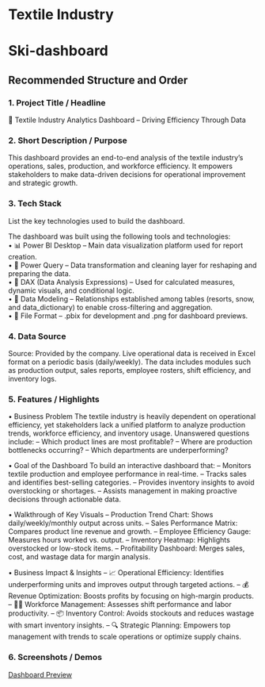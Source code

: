 # Textile Industry
# Ski-dashboard
## Recommended Structure and Order
### 1.	Project Title / Headline
🧵 Textile Industry Analytics Dashboard – Driving Efficiency Through Data

### 2.	Short Description / Purpose
This dashboard provides an end-to-end analysis of the textile industry’s operations, sales, production, and workforce efficiency.
It empowers stakeholders to make data-driven decisions for operational improvement and strategic growth.

### 3.	Tech Stack
List the key technologies used to build the dashboard.

The dashboard was built using the following tools and technologies:<br>
•	📊 Power BI Desktop – Main data visualization platform used for report creation.<br>
•	📂 Power Query – Data transformation and cleaning layer for reshaping and preparing the data.<br>
•	🧠 DAX (Data Analysis Expressions) – Used for calculated measures, dynamic visuals, and conditional logic.<br>
•	📝 Data Modeling – Relationships established among tables (resorts, snow, and data_dictionary) to enable cross-filtering and aggregation.<br>
•	📁 File Format – .pbix for development and .png for dashboard previews.

### 4.	Data Source
Source: Provided by the company. Live operational data is received in Excel format on a periodic basis (daily/weekly).
The data includes modules such as production output, sales reports, employee rosters, shift efficiency, and inventory logs.

### 5.	Features / Highlights
• Business Problem
The textile industry is heavily dependent on operational efficiency, yet stakeholders lack a unified platform to analyze production trends, workforce efficiency, and inventory usage.
Unanswered questions include:
– Which product lines are most profitable?
– Where are production bottlenecks occurring?
– Which departments are underperforming?

• Goal of the Dashboard
To build an interactive dashboard that:
– Monitors textile production and employee performance in real-time.
– Tracks sales and identifies best-selling categories.
– Provides inventory insights to avoid overstocking or shortages.
– Assists management in making proactive decisions through actionable data.

• Walkthrough of Key Visuals
– Production Trend Chart: Shows daily/weekly/monthly output across units.
– Sales Performance Matrix: Compares product line revenue and growth.
– Employee Efficiency Gauge: Measures hours worked vs. output.
– Inventory Heatmap: Highlights overstocked or low-stock items.
– Profitability Dashboard: Merges sales, cost, and wastage data for margin analysis.

• Business Impact & Insights
– 📈 Operational Efficiency: Identifies underperforming units and improves output through targeted actions.
– 💰 Revenue Optimization: Boosts profits by focusing on high-margin products.
– 🧍‍♂️ Workforce Management: Assesses shift performance and labor productivity.
– 📦 Inventory Control: Avoids stockouts and reduces wastage with smart inventory insights.
– 🔍 Strategic Planning: Empowers top management with trends to scale operations or optimize supply chains.

### 6.	Screenshots / Demos
[Dashboard Preview](https://github.com/DarshanPatel7440/Textile-Industry/blob/main/Manufacture.png)
